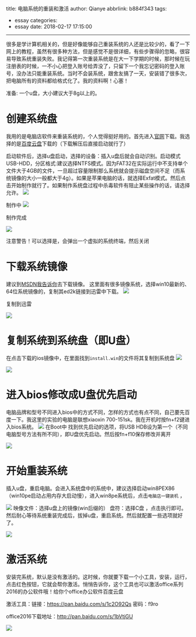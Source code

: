 title: 电脑系统的重装和激活
author: Qianye
abbrlink: b884f343
tags:
  - essay
categories:
  - essay
date: 2018-02-17 17:15:00
---
很多是学计算机相关的，但是好像能够自己重装系统的人还是比较少的，看了一下网上的教程，虽然有很多种方法，但是感觉不是很详细，有些步骤得的忽略，很容易导致系统重装失败。我记得第一次重装系统是在大一下学期的时候，那时候在玩注册表的时候，一不小心把登入账号给弄没了，只留下一个我忘记密码的登入账号，没办法只能重装系统。当时不会装系统，跟舍友搞了一天，安装错了很多次，把电脑所有的资料都给格式化了。我的资料啊！心塞！

<!-- more -->

 准备: 一个u盘，大小建议大于8g以上的。

# 创建系统盘

我用的是电脑店软件来重装系统的，个人觉得挺好用的。首先进入[官网](http://u.diannaodian.com/)下载。我选择的是[百度云盘](https://pan.baidu.com/s/1i5ejADJ#list/path=%2F)下载的（下载解压后直接启动就行了）

启动软件后，选择u盘启动，选择的设备：插入u盘后就会自动识别。启动模式USB-HDD，分区格式:建议选择NTFS模式。因为FAT32在实际运行中不支持单个文件大于4GB的文件，一旦超过容量限制那么系统就会提示磁盘空间不足（而系统镜像的大小一般都大于4g）。如果是苹果电脑的话，就选择Exfat模式。然后点击开始制作就行了。如果制作系统盘过程中杀毒软件有阻止某些操作的话，请选择允许。
![](http://p4gdp8beq.bkt.clouddn.com/123.png)

制作中
![](http://p4gdp8beq.bkt.clouddn.com/2.png)

制作完成 

![](http://p4gdp8beq.bkt.clouddn.com/10.png)

注意警告！可以选择是，会弹出一个虚拟的系统终端，然后关闭

# 下载系统镜像

建议到[MSDN我告诉你](https://msdn.itellyou.cn/)去下载镜像。
这里面有很多镜像系统，选择win10最新的、64位系统镜像的，复制其ed2k链接到迅雷中下载。
![](http://p4gdp8beq.bkt.clouddn.com/3.png)

复制到迅雷

![](http://p4gdp8beq.bkt.clouddn.com/5.png)

# 复制系统到系统盘（即U盘）
在点击下载的ios镜像中，在里面找到`install.win`的文件将其复制到系统盘
![](http://p4gdp8beq.bkt.clouddn.com/4511111116.png)

![](http://p4gdp8beq.bkt.clouddn.com/45.png)

# 进入bios修改成U盘优先启动

电脑品牌和型号不同进入bios中的方式不同，怎样的方式也有点不同，自己要先百度一下。我这里的实验的电脑是联想xiaoxin 700-151sk。我在开机时按fn+f2键进入bios系统。
![](http://p4gdp8beq.bkt.clouddn.com/copy2.png)
在Boot中 找到优先启动的选项，将USB HDB设为第一个（不同电脑型号方法有所不同），即U盘优先启动。然后按fn+f10保存修改并离开

![](http://p4gdp8beq.bkt.clouddn.com/copy.png)

# 开始重装系统

插入u盘，重启电脑。会进入系统盘中的系统中，建议选择启动win8PEX86（win10pe启动占用内存大启动慢），进入win8pe系统后，点击`电脑店一键装机` ，

![](http://p4gdp8beq.bkt.clouddn.com/copy1.png)
映像文件：选择u盘上的镜像(win后缀的）
盘符：选择C盘 ，点击执行即可。然后耐心等待系统重装完成后，拔掉u盘，重启系统。然后就配置一些选项就好了。

![](http://p4gdp8beq.bkt.clouddn.com/copy3.png)

# 激活系统

安装完系统，默认是没有激活的。这时候，你就要下载一个小工具，安装，运行，点击红色按钮，它就会帮你激活。悄悄告诉你，这个工具也可以激活office系列2016的办公软件哦！给你个office办公软件百度云盘


激活工具：链接：https://pan.baidu.com/s/1c2O92Qs 密码：f9ro

office2016下载地址：http://pan.baidu.com/s/1bVtjGU


![](http://p4gdp8beq.bkt.clouddn.com/456416.png)